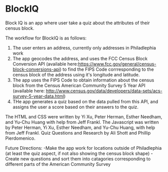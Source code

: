 # BlockIQ
Block IQ is an app where user take a quiz about the attributes of their census block.

The workflow for BlockIQ is as follows:
1. The user enters an address, currently only addresses in Philadlephia work
2. The app geocodes the address, and uses the FCC Census Block Conversion API (available here:https://www.fcc.gov/general/census-block-conversions-api)
to find the FIPS Code corrresponding to the census block of the address using it's longitude and latitude.
3. The app uses the FIPS Code to obtain information about the census block from the Census American Community Survey 5 Year API
(available here: http://www.census.gov/data/developers/data-sets/acs-survey-5-year-data.html)
4. THe app generates a quiz based on the data pulled from this API, and assigns the user a score based on their answers to the quiz.

The HTML and CSS were written by Yi Xu, Peter Herman, Esther Needham, and Yu-Chu Huang with help from Jeff Frankl.
The Javascript was written by Peter Herman, Yi Xu, Esther Needham, and Yu-Chu Huang, with help from Jeff Frankl.
Quiz Questions and Research by Ali Shott and Phillip Pierdomenico.

Future Directions:
-Make the app work for locations outside of Philadlephia (at least the quiz aspect, if not also showing the census block shape)
-Create new questions and sort them into catagories corresponding to different parts of the American Community Survey
